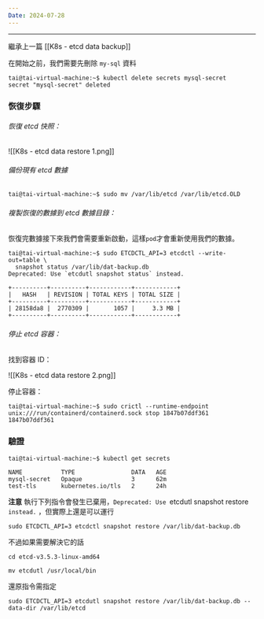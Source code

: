 ```yaml
---
Date: 2024-07-28
---
```

---
繼承上一篇 [[K8s - etcd data backup]]

在開始之前，我們需要先刪除 `my-sql` 資料

```shell
tai@tai-virtual-machine:~$ kubectl delete secrets mysql-secret
secret "mysql-secret" deleted
```
### 恢復步驟
###### 恢復 etcd 快照：
![[K8s - etcd data restore 1.png]]
###### 備份現有 etcd 數據
```shell
tai@tai-virtual-machine:~$ sudo mv /var/lib/etcd /var/lib/etcd.OLD
```
###### 複製恢復的數據到 etcd 數據目錄：
恢復完數據接下來我們會需要重新啟動，這樣`pod`才會重新使用我們的數據。

```shell
tai@tai-virtual-machine:~$ sudo ETCDCTL_API=3 etcdctl --write-out=table \
  snapshot status /var/lib/dat-backup.db
Deprecated: Use `etcdutl snapshot status` instead.

+----------+----------+------------+------------+
|   HASH   | REVISION | TOTAL KEYS | TOTAL SIZE |
+----------+----------+------------+------------+
| 28158da8 |  2770309 |       1057 |     3.3 MB |
+----------+----------+------------+------------+
```
###### 停止 etcd 容器：
找到容器 ID：

![[K8s - etcd data restore 2.png]]

停止容器：
```shell
tai@tai-virtual-machine:~$ sudo crictl --runtime-endpoint unix:///run/containerd/containerd.sock stop 1847b07ddf361
1847b07ddf361
```
### 驗證
```shell
tai@tai-virtual-machine:~$ kubectl get secrets

NAME           TYPE                DATA   AGE
mysql-secret   Opaque              3      62m
test-tls       kubernetes.io/tls   2      24h
```

**注意**
執行下列指令會發生已棄用，`Deprecated: Use `etcdutl snapshot restore` instead.` ，但實際上還是可以運行

```shell
sudo ETCDCTL_API=3 etcdctl snapshot restore /var/lib/dat-backup.db
```

不過如果需要解決它的話

```shell
cd etcd-v3.5.3-linux-amd64

mv etcdutl /usr/local/bin
```

還原指令需指定

```shell
sudo ETCDCTL_API=3 etcdutl snapshot restore /var/lib/dat-backup.db --data-dir /var/lib/etcd
```